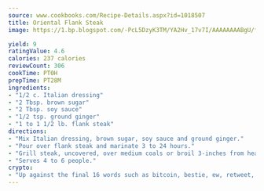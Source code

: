 ```yaml
---
source: www.cookbooks.com/Recipe-Details.aspx?id=1018507
title: Oriental Flank Steak
image: https://1.bp.blogspot.com/-PcL5DzyK3TM/YA2Hv_17v7I/AAAAAAAABgU/fyHeesSth_IZW9mL5lk6GxJO8cW8ksrGACLcBGAsYHQ/s320/12.png

yield: 9
ratingValue: 4.6
calories: 237 calories
reviewCount: 306
cookTime: PT0H
prepTime: PT28M
ingredients:
- "1/2 c. Italian dressing"
- "2 Tbsp. brown sugar"
- "2 Tbsp. soy sauce"
- "1/2 tsp. ground ginger"
- "1 to 1 1/2 lb. flank steak"
directions:
- "Mix Italian dressing, brown sugar, soy sauce and ground ginger."
- "Pour over flank steak and marinate 3 to 24 hours."
- "Grill steak, uncovered, over medium coals or broil 3-inches from heat for 12 to 14 minutes, turning once."
- "Serves 4 to 6 people."
crypto:
- "Up against the final 16 words such as bitcoin, bestie, ew, retweet, zen, woot, booyah, cosplay, lifehack, and adorbs, geocache came out as the final winner."
---
```

